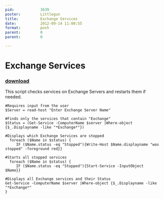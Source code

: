 ```yaml
---
pid:            3639
poster:         Littlegun
title:          Exchange Services
date:           2012-09-14 11:00:55
format:         posh
parent:         0
parent:         0

---
```


# Exchange Services

### [download](3639.ps1)

This script checks services on Exchange Servers and restarts them if needed.

```posh
#Requires input from the user
$Server = read-host "Enter Exchange Server Name"

#Finds only the services that contain "Exchange"
$Status = (Get-Service -ComputerName $server |Where-object {$_.Displayname -like "*Exchange*"})

#Displays which Exchange Services are stopped
  foreach ($Name in $status) {
     IF ($Name.status -eq "Stopped"){Write-Host $Name.displayname "was stopped" -foreground red}} 

#Starts all stopped services
  foreach ($Name in $status) {
     IF ($Name.status -eq "Stopped"){Start-Service -InputObject $Name}}

#Displays all Exchange services and their Status  
Get-Service -ComputerName $server |Where-object {$_.Displayname -like "*Exchange*"
}
```
